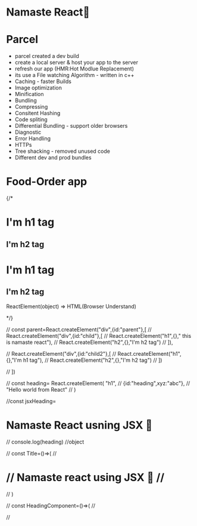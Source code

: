 # Namaste React🚀


# Parcel
- parcel created a dev build 
- create a local server & host your app to the server 
- refresh our app (HMR:Hot Modlue Replacement)
- its use a File watching Algorithm - written in c++
- Caching - faster Builds
- Image optimization
- Minification
- Bundling
- Compressing
- Consitent Hashing
- Code spliting
- Differential Bundling - support older browsers
- Diagnostic
- Error Handling
- HTTPs
- Tree shacking - removed unused code
- Different dev and prod bundles


# Food-Order app 

{/* <div id="parent">
    <div id="child">
     <h1>I'm h1 tag</h1>
     <h2>I'm h2 tag</h2>
    </div>
    <div id="child2">
        <h1>I'm h1 tag</h1>
        <h2>I'm h2 tag</h2>
    </div>
</div>

ReactElement(object) => HTML(Browser Understand)

*/}



// const parent=React.createElement("div",{id:"parent"},[
//     React.createElement("div",{id:"child"},[
//         React.createElement("h1",{}," this is namaste react"),
//         React.createElement("h2",{},"I'm h2 tag")
//     ]),

//     React.createElement("div",{id:"child2"},[
//         React.createElement("h1",{},"I'm h1 tag"),
//         React.createElement("h2",{},"I'm h2 tag")
//     ])

// ])





// const heading= React.createElement(    "h1",
//    {id:"heading",xyz:"abc"},
//     "Hello world from React"
// )


//const jsxHeading= <h1 id ="heading">Namaste React usning JSX 🚀</h1>
// console.log(heading) //object


// const Title=()=>(
//     <h1 className="head" tabIndex="5">
//         Namaste react using JSX 🚀
//     </h1>
// )

// const HeadingComponent=()=>(
//     <div id="container">
//         <Title/>
//         <h1 className="heading">Namaste React Functional Component</h1>
//     </div>
// )

/* 
* Header
* -logo
* -Nav-items
* Body
* -search
* -ResturantCard
* Footer
* -Copyright
* -Links
* -Address
* -Contact
*/

# 2 types of routing in web apps
- Client Side Routing 
- Server Side Routing 


#Redux Toolkit
-Install @reduxjs/toolkit and react-redux
-Build our Store 
-Connect our store to our app
-Slice(cartSlice)
-Dispatch(action)
-Selector
